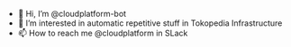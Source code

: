 - 👋 Hi, I’m @cloudplatform-bot
- 👀 I’m interested in automatic repetitive stuff in Tokopedia Infrastructure
- 📫 How to reach me @cloudplatform in SLack

<!---
cloudplatform-bot/cloudplatform-bot is a ✨ special ✨ repository because its `README.md` (this file) appears on your GitHub profile.
You can click the Preview link to take a look at your changes.
--->
